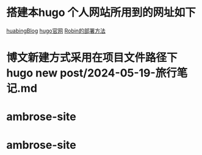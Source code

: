 # 搭建本hugo 个人网站所用到的网址如下
[huabingBlog](https://www.zhaohuabing.com/search/)
[hugo官网](https://themes.gohugo.io/tags/blog/)
[Robin的部署方法](https://jianzhnie.github.io/post/hugo_site/)

# 博文新建方式采用在项目文件路径下 hugo new post/2024-05-19-旅行笔记.md
# ambrose-site
# ambrose-site
